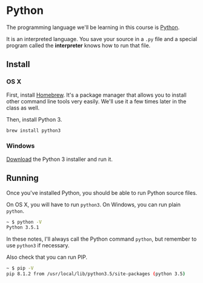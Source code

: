 # Python

The programming language we'll be learning in this course is [Python](https://www.python.org).

It is an interpreted language.
You save your source in a `.py` file and a special program called the **interpreter** knows how to run that file.

## Install

### OS X

First, install [Homebrew](http://brew.sh).
It's a package manager that allows you to install other command line tools very easily.
We'll use it a few times later in the class as well.

Then, install Python 3.

```bash
brew install python3
```

### Windows

[Download](https://www.python.org/downloads/) the Python 3 installer and run it.

## Running

Once you've installed Python, you should be able to run Python source files.

On OS X, you will have to run `python3`.
On Windows, you can run plain `python`.

```bash
~ $ python -V
Python 3.5.1
```

In these notes, I'll always call the Python command `python`, but remember to use `python3` if necessary.

Also check that you can run PIP.

```bash
~ $ pip -V
pip 8.1.2 from /usr/local/lib/python3.5/site-packages (python 3.5)
```

